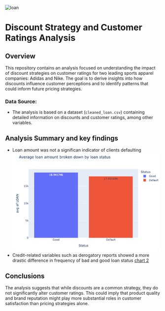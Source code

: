 ![loan](https://www.lendingtree.com/content/uploads/2020/01/mortgage-default.jpg)
# Discount Strategy and Customer Ratings Analysis
## Overview

This repository contains an analysis focused on understanding the impact of discount strategies on customer ratings for two leading sports apparel companies: Adidas and Nike. The goal is to derive insights into how discounts influence customer perceptions and to identify patterns that could inform future pricing strategies.

### Data Source:
- The analysis is based on a dataset (`cleaned_loan.csv`) containing detailed information on discounts and customer ratings, among other variables.

## Analysis Summary and key findings

- Loan amount was not a significan indicator of clients defaulting
![chart 1](https://github.com/moiez326/loandefault/blob/main/media/Screenshot%202023-11-28%20at%2013.36.39.png)
- Credit-related variables such as derogatory reports showed a more drastic difference in frequency of bad and good loan status
[chart 2](https://github.com/moiez326/loandefault/blob/main/media/Screenshot%202023-11-28%20at%2013.37.35.png)

## Conclusions
The analysis suggests that while discounts are a common strategy, they do not significantly alter customer ratings. This could imply that product quality and brand reputation might play more substantial roles in customer satisfaction than pricing strategies alone.
